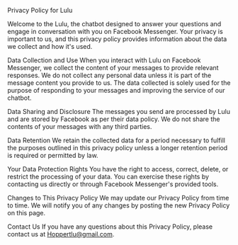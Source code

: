Privacy Policy for Lulu

Welcome to the Lulu, the chatbot designed to answer your questions and engage in conversation with you on Facebook Messenger. Your privacy is important to us, and this privacy policy provides information about the data we collect and how it's used.

Data Collection and Use
When you interact with Lulu on Facebook Messenger, we collect the content of your messages to provide relevant responses. We do not collect any personal data unless it is part of the message content you provide to us. The data collected is solely used for the purpose of responding to your messages and improving the service of our chatbot.

Data Sharing and Disclosure
The messages you send are processed by Lulu and are stored by Facebook as per their data policy. We do not share the contents of your messages with any third parties.

Data Retention
We retain the collected data for a period necessary to fulfill the purposes outlined in this privacy policy unless a longer retention period is required or permitted by law.

Your Data Protection Rights
You have the right to access, correct, delete, or restrict the processing of your data. You can exercise these rights by contacting us directly or through Facebook Messenger's provided tools.

Changes to This Privacy Policy
We may update our Privacy Policy from time to time. We will notify you of any changes by posting the new Privacy Policy on this page.

Contact Us
If you have any questions about this Privacy Policy, please contact us at Hoppertlu@gmail.com.
